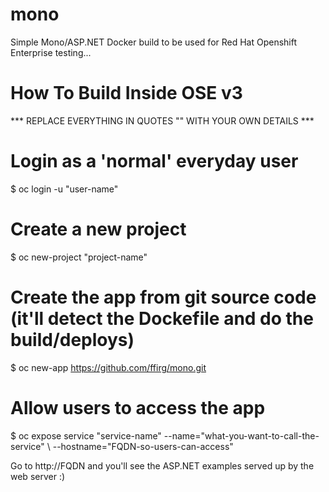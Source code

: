 # mono
Simple Mono/ASP.NET Docker build to be used for Red Hat Openshift Enterprise testing...

# How To Build Inside OSE v3

*** REPLACE EVERYTHING IN QUOTES "" WITH YOUR OWN DETAILS ***

# Login as a 'normal' everyday user
$ oc login -u "user-name"

# Create a new project
$ oc new-project "project-name"

# Create the app from git source code (it'll detect the Dockefile and do the build/deploys)
$ oc new-app https://github.com/ffirg/mono.git

# Allow users to access the app
$ oc expose service "service-name" --name="what-you-want-to-call-the-service" \ --hostname="FQDN-so-users-can-access"

Go to http://FQDN and you'll see the ASP.NET examples served up by the web server :)
